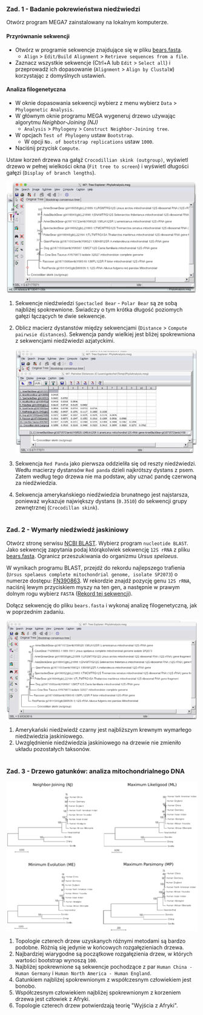 ### Zad. 1 - Badanie pokrewieństwa niedźwiedzi

Otwórz program MEGA7 zainstalowany na lokalnym komputerze.

#### Przyrównanie sekwencji

* Otwórz w programie sekwencje znajdujące się w pliku [bears.fasta](./data/bears.fasta).
   * `Align` > `Edit/Build Alignment` > `Retrieve sequences from a file`.
* Zaznacz wszystkie sekwencje (Ctrl+A lub `Edit` > `Select all`) i przeprowadź ich dopasowanie (`Alignment` > `Align by ClustalW`) korzystając z domyślnych ustawień.

#### Analiza filogenetyczna

* W oknie dopasowania sekwencji wybierz z menu wybierz `Data` > `Phylogenetic Analysis`.
* W głównym oknie programu MEGA wygeneruj drzewo używając algorytmu *Neighbor-Joining (NJ)* 
   * `Analysis` > `Phylogeny` > `Construct Neighbor-Joining tree`.
* W opcjach `Test of Phylogeny` ustaw `Bootstrap`.
  * W opcji `No. of bootstrap replications` ustaw `1000`.
* Naciśnij przycisk `Compute`.

Ustaw korzeń drzewa na gałąź `Crocodillian skink (outgroup)`, wyświetl drzewo w pełnej wielkości okna (`Fit tree to screen`) i wyświetl długości gałęzi (`Display of branch lengths`).

<img src="./images/MEGA-bears-nj-tree.png" alt="MEGA-bears-nj-tree">

1. Sekwencje niedźwiedzi `Spectacled Bear` - `Polar Bear` są ze sobą najbliżej spokrewnione. Świadczy o tym krótka długość poziomych gałęzi łączących te dwie sekwencje.

2. Oblicz macierz dystanstów między sekwencjami (`Distance` > `Compute pairwsie distances`). Sekwencja pandy wielkiej jest bliżej spokrewniona z sekwencjami niedźwiedzi azjatyckimi.

   <img src="./images/MEGA-bears-distances.png" alt="MEGA-bears-distances">

3. Sekwencja `Red Panda` jako pierwsza oddzieliła się od reszty niedźwiedzi. Wedłu macierzy dystansów `Red panda` dzieli najkrótszy dystans z psem. Zatem według tego drzewa nie ma podstaw, aby uznać pandę czerwoną za niedźwiedzia.

4. Sekwencja amerykańskiego niedźwiedzia brunatnego jest najstarsza, ponieważ wykazuje największy dystans (`0.3510`) do sekwencji grupy zewnętrznej (`Crocodillan skink`).
<br/><br/>

### Zad. 2 - Wymarły niedźwiedź jaskiniowy
Otwórz stronę serwisu [NCBI BLAST](https://blast.ncbi.nlm.nih.gov/Blast.cgi). Wybierz program `nucleotide BLAST`. Jako sekwencję zapytania podaj którąkolwiek sekwencję `12S rRNA` z pliku [bears.fasta](./data/bears.fasta). Ogranicz przeszukiwania do organizmu *Ursus spelaeus*.

W wynikach programu BLAST, przejdź do rekordu najlepszego trafienia (`Ursus spelaeus complete mitochondrial genome, isolate SP2073`) o numerze dostępu: [FN390863](https://www.ncbi.nlm.nih.gov/nucleotide/FN390863.1). W rekordzie znajdź pozycję genu `12S rRNA`, naciśnij lewym przyciskiem myszy na ten gen, a następnie w prawym dolnym rogu wybierz `FASTA` ([Rekord tej sekwencji](https://www.ncbi.nlm.nih.gov/nuccore/FN390863.1?from=989&to=1911&report=fasta)).

Dołącz sekwencję do pliku `bears.fasta` i wykonaj analizę filogenetyczną, jak w poprzednim zadaniu.

<img src="./images/MEGA-bears-cavebear-nj.png" alt="MEGA-bears-cavebear-nj">

1. Amerykański niedźwiedź czarny jest najbliższym krewnym wymarłego niedźwiedzia jaskiniowego.
2. Uwzględnienie niedźwiedzia jaskiniowego na drzewie nie zmieniło układu pozostałych taksonów.
<br/><br/>

### Zad. 3 - Drzewo gatunków: analiza mitochondrialnego DNA

<img src="./images/mito.png" alt="mito">

1. Topologie czterech drzew uzyskanych różnymi metodami są bardzo podobne. Różnią się jedynie w końcowych rozgałęzieniach drzewa.
2. Najbardziej wiarygodne są początkowe rozgałęzienia drzew, w których wartości bootstrap wynoszą `100`.
3. Najbliżej spokrewnione są sekwencje pochodzące z par `Human China - Human Germany` i `Human North America - Human England`. 
4. Gatunkiem najbliżej spokrewnionym z współczesnym człowiekiem jest bonobo. 
5. Współczesnym człowiekiem najbliżej spokrewnionym z korzeniem drzewa jest człowiek z Afryki.
6. Topologie czterech drzew potwierdzają teorię "Wyjścia z Afryki".